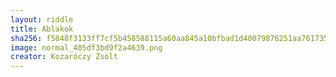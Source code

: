 ```yaml
---
layout: riddle
title: Ablakok
sha256: f5848f3133ff7cf5b458588115a60aa845a10bfbad1d40079876251aa7617355
image: normal_405df3bd9f2a4639.png
creator: Kozaróczy Zsolt
---
```


